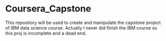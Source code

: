 # Coursera_Capstone
This repository will be used to create and manipulate the capstone project of IBM data science course.
Actually I never did finish the IBM course so this proj is incomplete and a dead end.
